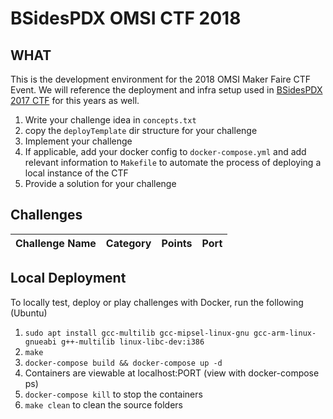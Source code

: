 # BSidesPDX OMSI CTF 2018

## WHAT

This is the development environment for the 2018 OMSI Maker Faire CTF Event. We will reference the deployment and infra setup used in [BSidesPDX 2017 CTF](https://github.com/BSidesPDX/CTF-2017/tree/master/deployTemplate/src) for this years as well.

1. Write your challenge idea in `concepts.txt`
1. copy the `deployTemplate` dir structure for your challenge
1. Implement your challenge
1. If applicable, add your docker config to `docker-compose.yml` and add relevant information to `Makefile` to automate the process of deploying a local instance of the CTF
1. Provide a solution for your challenge

## Challenges

| Challenge Name | Category | Points | Port |
|----------------|----------|--------|------|

## Local Deployment

To locally test, deploy or play challenges with Docker, run the following (Ubuntu)

1. `sudo apt install gcc-multilib gcc-mipsel-linux-gnu gcc-arm-linux-gnueabi g++-multilib linux-libc-dev:i386`
1. `make`
1. `docker-compose build && docker-compose up -d`
1. Containers are viewable at localhost:PORT (view with docker-compose ps)
1. `docker-compose kill` to stop the containers
1. `make clean` to clean the source folders
